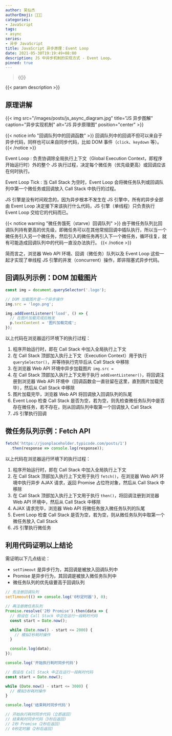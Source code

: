 ```yaml
---
author: 吴仙杰
authorEmoji: 🧑🏻‍💻
categories:
- JavaScript
tags:
- async
series:
- 异步 JavaScript
title: JavaScript 异步原理：Event Loop
date: 2021-05-30T19:19:49+08:00
description: JS 中异步机制的实现方式 - Event Loop。
pinned: true
---
```


> {{<reprint>}}

{{< param description >}}

## 原理讲解

{{< img src="/images/posts/js_async_diagram.jpg" title="JS 异步图解" caption="异步实现机制" alt="JS 异步原理图" position="center" >}}

{{< notice info "回调队列中的回调函数" >}}
回调队列中的回调不但可以来自于异步代码，同样也可以来自同步代码，比如 DOM 事件（`click`、`keydown` 等）。
{{< /notice >}}

Event Loop
: 负责协调除全局执行上下文（Global Execution Context，即程序开始运行时）外的整个 JS 执行过程，决定每个微任务（优先级更高）或回调应该在何时执行。

Event Loop Tick
: 当 Call Stack 为空时，Event Loop 会将微任务队列或回调队列中第一个微任务或回调放入 Call Stack 中执行的过程。

JS 引擎是没有时间观念的，因为异步根本不发生在 JS 引擎中，所有的异步全部由 Event Loop 决定接下来该执行什么代码，JS 引擎（单线程）只负责执行 Event Loop 交给它的代码而已。

{{< notice warning "微任务饿死（starve）回调队列" >}}
由于微任务队列比回调队列持有更高的优先级，即微任务可以在其他常规回调中插队执行，所以当一个微任务引入另一个微任务，然后引入的微任务再引入下一个微任务，循环往复，就有可能造成回调队列中的代码一直没办法执行。
{{< /notice >}}

简而言之，浏览器 Web API 环境、回调（微任务）队列以及 Event Loop 这些一起才实现了单线程 JS 引擎的并发（concurrent）操作，即非阻塞式异步代码。

## 回调队列示例：DOM 加载图片

```js
const img = document.querySelector('.logo');

// DOM 加载图片是一个异步操作
img.src = 'logo.png';

img.addEventListener('load', () => {
  // 在图片加载完成后触发
  p.textContent = '图片加载完成';
});
```

以上代码在浏览器运行环境下的执行过程：

1. 程序开始运行时，即在 Call Stack 中加入全局执行上下文
2. 在 Call Stack 顶部加入执行上下文（Execution Context）用于执行 `querySelector()`，并等待执行完毕后从 Call Stack 中移除
3. 在浏览器 Web API 环境中异步加载图片 `img.src = `
4. 在 Call Stack 顶部加入执行上下文用于执行 `addEventListener()`，将回调注册到浏览器 Web API 环境中（回调函数会一直驻留在这里，直到图片加载完毕），然后从 Call Stack 中移除
5. 图片加载完毕，浏览器 Web API 将回调放入回调队列的队尾
6. Event Loop 检查 Call Stack 是否为空，若为空，则先检查微任务队列中是否存在微任务，若不存在，则从回调队列中取第一个回调放入 Call Stack
7. JS 引擎执行回调

## 微任务队列示例：Fetch API

```js
fetch('https://jsonplaceholder.typicode.com/posts/1')
  .then(response => console.log(response));
```

以上代码在浏览器运行环境下的执行过程：

1. 程序开始运行时，即在 Call Stack 中加入全局执行上下文
2. 在 Call Stack 顶部加入执行上下文用于执行 `fetch()`，在浏览器 Web API 环境中执行异步 AJAX 请求，返回 Promise 占位符对象，然后从 Call Stack 中移除
3. 在 Call Stack 顶部加入执行上下文用于执行 `then()`，将回调注册到浏览器 Web API 环境中，然后从 Call Stack 中移除
4. AJAX 请求完毕，浏览器 Web API 将微任务放入微任务队列的队尾
5. Event Loop 检查 Call Stack 是否为空，若为空，则从微任务队列中取第一个微任务放入 Call Stack
6. JS 引擎执行微任务

## 利用代码证明以上结论

需证明以下几点结论：

- `setTimeout` 是异步行为，其回调是被放入回调队列中
- Promise 是异步行为，其回调是被放入微任务队列中
- 微任务队列的优先级要高于回调队列

```js
// 先注册回调队列
setTimeout(() => console.log('0秒定时器'), 0);

// 再注册微任务队列
Promise.resolve('2秒 Promise').then(data => {
  // 假设在 Call Stack 中正在运行一段耗时代码
  const start = Date.now();

  while (Date.now() - start <= 2000) {
    // 模拟2秒耗时操作
  }

  console.log(data);
});

console.log('开始执行耗时同步代码')

// 假设在 Call Stack 中正在运行一段耗时代码
const start = Date.now();

while (Date.now() - start <= 3000) {
  // 模拟3秒耗时操作
}

console.log('结束耗时同步代码')

// 开始执行耗时同步代码（立即返回）
// 结束耗时同步代码（3秒后返回）
// 2秒 Promise（2秒后返回）
// 0秒定时器（2秒后返回）
```
